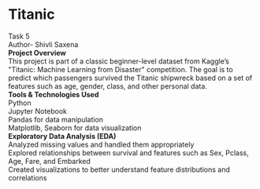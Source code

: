 # Titanic
Task 5<br>
Author- Shivli Saxena <br>
**Project Overview**<br>
This project is part of a classic beginner-level dataset from Kaggle’s "Titanic: Machine Learning from Disaster" competition. The goal is to predict which passengers survived the Titanic shipwreck based on a set of features such as age, gender, class, and other personal data.<br>
**Tools & Technologies Used**<br>
Python<br>
Jupyter Notebook<br>
Pandas for data manipulation<br>
Matplotlib, Seaborn for data visualization<br>
**Exploratory Data Analysis (EDA)**<br>
Analyzed missing values and handled them appropriately<br>
Explored relationships between survival and features such as Sex, Pclass, Age, Fare, and Embarked<br>
Created visualizations to better understand feature distributions and correlations<br>

